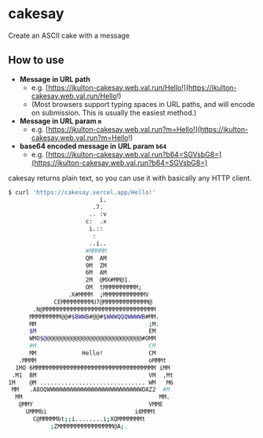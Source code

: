 # cakesay

Create an ASCII cake with a message

## How to use

- **Message in URL path**
  - e.g. [https://jkulton-cakesay.web.val.run/Hello!](https://jkulton-cakesay.web.val.run/Hello!)
  - (Most browsers support typing spaces in URL paths, and will encode on submission. This is usually the easiest method.)
- **Message in URL param `m`**
  - e.g. [https://jkulton-cakesay.web.val.run?m=Hello!](https://jkulton-cakesay.web.val.run?m=Hello!)
- **base64 encoded message in URL param `b64`**
  - e.g. [https://jkulton-cakesay.web.val.run?b64=SGVsbG8=](https://jkulton-cakesay.web.val.run?b64=SGVsbG8=)

cakesay returns plain text, so you can use it with basically any HTTP client.

```sh
$ curl 'https://cakesay.vercel.app/Hello!'
                          i.
                        .7.
                       .. :v
                      c:  .x
                       i.::
                        :
                       ..i..
                      #MMMMM
                      QM  AM
                      9M  ZM
                      6M  AM
                      2M  @MX#MM@1.
                      OM  tMMMMMMMMMM;
                 .X#MMMM  ;MMMMMMMMMMMMV
             CEMMMMMMMMMU7@MMMMMMMMMMMMM@
       .N@MMMMMMMMMMMMMMMMMMMMMMMMMMMMMMMM
      MMMMMMMMM@@#$BWWB#@@#$WWWQQQWWWWB#MM.
      MM                                ;M.
      $M                                EM
      WMO$@@@@@@@@@@@@@@@@@@@@@@@@@@@@#OMM
      #M                                CM
      MM             Hello!             CM
   .MMMM                                oMMMt
  1MO 6MMMMMMMMMMMMMMMMMMMMMMMMMMMMMMMMMMM iMM
 .M1  BM                                VM  ,Mt
1M    @M .............................. WM   M6
 MM   .A8OQWWWWWWWWWWWWWWWWWWWWWWWWWWWOAZ2  #M
  MM                                       MM.
   @MMY                                 VMME
     UMMMbi                         i8MMMt
       C@MMMMMbt;;i........i;XQMMMMMMMt
            ;ZMMMMMMMMMMMMMMMM@A;.
```
